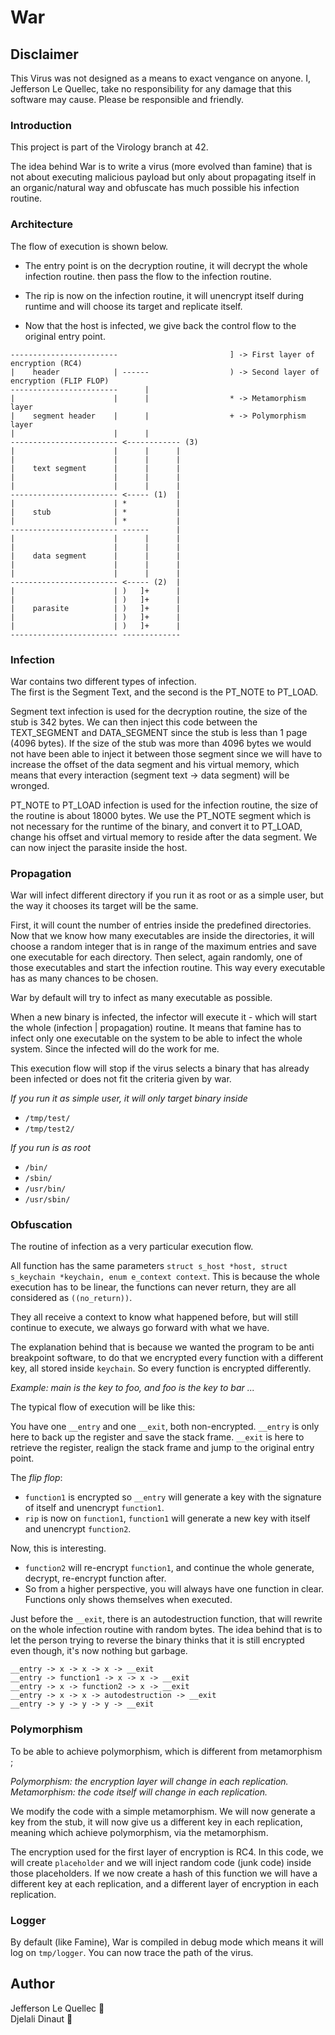 # War 

## Disclaimer

This Virus was not designed as a means to exact vengance on anyone.
I, Jefferson Le Quellec, take no responsibility for any damage that this software may cause.
Please be responsible and friendly.

### Introduction

This project is part of the Virology branch at 42.

The idea behind War is to write a virus  (more evolved than famine) that is not about executing malicious payload but only about propagating itself in an organic/natural way and obfuscate has much possible his infection routine.

### Architecture

The flow of execution is shown below.

- The entry point is on the decryption routine, it will decrypt the whole infection routine. then pass the flow to the infection routine.

- The rip is now on the infection routine, it will unencrypt itself during runtime and will choose its target and replicate itself.

- Now that the host is infected, we give back the control flow to the original entry point.
```
------------------------                         ] -> First layer of encryption (RC4)
|    header            | ------                  ) -> Second layer of encryption (FLIP FLOP)
------------------------      |
|                      |      |                  * -> Metamorphism layer
|    segment header    |      |                  + -> Polymorphism layer
|                      |      |
------------------------ <------------ (3)
|                      |      |      |
|                      |      |      |
|    text segment      |      |      |
|                      |      |      |
|                      |      |      |
------------------------ <----- (1)  |
|                      | *           |
|    stub              | *           |
|                      | *           |
------------------------ ------      |
|                      |      |      |
|                      |      |      |
|    data segment      |      |      |
|                      |      |      |
|                      |      |      |
------------------------ <----- (2)  |
|                      | )   ]+      |
|                      | )   ]+      |
|    parasite          | )   ]+      |
|                      | )   ]+      |
|                      | )   ]+      |
------------------------ -------------
```

### Infection

War contains two different types of infection.  
The first is the Segment Text, and the second is the PT_NOTE to PT_LOAD.

Segment text infection is used for the decryption routine, the size of the stub is 342 bytes. We can then inject this code between the TEXT_SEGMENT and DATA_SEGMENT since the stub is less than 1 page (4096 bytes).
If the size of the stub was more than 4096 bytes we would not have been able to inject it between those segment since we will have to increase the offset of the data segment and his virtual memory, which means that every interaction (segment text -> data segment) will be wronged.

PT_NOTE to PT_LOAD infection is used for the infection routine, the size of the routine is about 18000 bytes. We use the PT_NOTE segment which is not necessary for the runtime of the binary, and convert it to PT_LOAD, change his offset and virtual memory to reside after the data segment.
We can now inject the parasite inside the host.

### Propagation

War will infect different directory if you run it as root or as a simple user, but the way it chooses its target will be the same.

First, it will count the number of entries inside the predefined directories. Now that we know how many executables are inside the directories, it will choose a random integer that is in range of the maximum entries and save one executable for each directory. Then select, again randomly, one of those executables and start the infection routine. This way every executable has as many chances to be chosen.

War by default will try to infect as many executable as possible.

When a new binary is infected, the infector will execute it - which will start the whole (infection | propagation) routine. It means that famine has to infect only one executable on the system to be able to infect the whole system. Since the infected will do the work for me.

This execution flow will stop if the virus selects a binary that has already been infected or does not fit the criteria given by war.

*If you run it as simple user, it will only target binary inside*
- `/tmp/test/`
- `/tmp/test2/`  

*If you run is as root*
- `/bin/`
- `/sbin/`
- `/usr/bin/`
- `/usr/sbin/`

### Obfuscation

The routine of infection as a very particular execution flow.

All function has the same parameters `struct s_host *host, struct s_keychain *keychain, enum e_context context`.
This is because the whole execution has to be linear, the functions can never return, they are all considered as `((no_return))`.

They all receive a context to know what happened before, but will still continue to execute, we always go forward with what we have.

The explanation behind that is because we wanted the program to be anti breakpoint software, to do that we encrypted every function with a different key, all stored inside `keychain`.
So every function is encrypted differently.

*Example: main is the key to foo, and foo is the key to bar ...*

The typical flow of execution will be like this:

You have one `__entry` and one `__exit`, both non-encrypted.
`__entry` is only here to back up the register and save the stack frame. 
`__exit` is here to retrieve the register, realign the stack frame and jump to the original entry point.

The *flip flop*:
- `function1` is encrypted so `__entry` will generate a key with the signature of itself and unencrypt `function1`.
- `rip` is now on `function1`, `function1` will generate a new key with itself and unencrypt `function2`.

Now, this is interesting.

- `function2` will re-encrypt `function1`, and continue the whole generate, decrypt, re-encrypt function after.
- So from a higher perspective, you will always have one function in clear. Functions only shows themselves when executed.

Just before the `__exit`, there is an autodestruction function, that will rewrite on the whole infection routine with random bytes.
The idea behind that is to let the person trying to reverse the binary thinks that it is still encrypted even though, it's now nothing but garbage.

```
__entry -> x -> x -> x -> __exit
__entry -> function1 -> x -> x -> __exit
__entry -> x -> function2 -> x -> __exit
__entry -> x -> x -> autodestruction -> __exit
__entry -> y -> y -> y -> __exit
```

### Polymorphism

To be able to achieve polymorphism, which is different from metamorphism ;

*Polymorphism: the encryption layer will change in each replication.*
*Metamorphism: the code itself will change in each replication.*

We modify the code with a simple metamorphism. We will now generate a key from the stub, it will now give us a different key in each replication, meaning which achieve polymorphism, via the metamorphism.

The encryption used for the first layer of encryption is RC4. In this code, we will create `placeholder` and we will inject random code (junk code) inside those placeholders. If we now create a hash of this function we will have a different key at each replication, and a different layer of encryption in each replication.

### Logger

By default (like Famine), War is compiled in debug mode which means it will log on `tmp/logger`. You can now trace the path of the virus.

## Author

Jefferson Le Quellec 🐜  
Djelali Dinaut 🐜 
